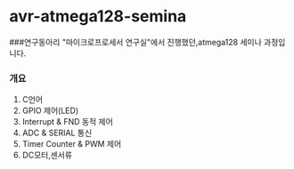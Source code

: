 # avr-atmega128-semina
###연구동아리 "마이크로프로세서 연구실"에서 진행했던,atmega128 세미나 과정입니다.
### 개요
1. C언어
2. GPIO 제어(LED)
3. Interrupt & FND 동적 제어
4. ADC & SERIAL 통신
5. Timer Counter & PWM 제어
6. DC모터,센서류
